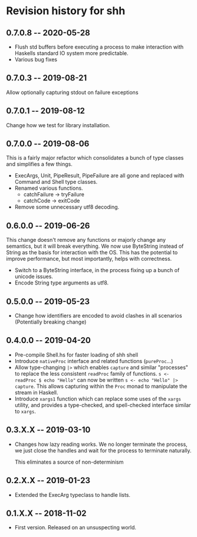 # Revision history for shh

## 0.7.0.8 -- 2020-05-28

* Flush std buffers before executing a process to make interaction
  with Haskells standard IO system more predictable.
* Various bug fixes

## 0.7.0.3 -- 2019-08-21

Allow optionally capturing stdout on failure exceptions

## 0.7.0.1 -- 2019-08-12

Change how we test for library installation.

## 0.7.0.0 -- 2019-08-06

This is a fairly major refactor which consolidates a bunch of type classes
and simplifies a few things.

* ExecArgs, Unit, PipeResult, PipeFailure are all gone and replaced
  with Command and Shell type classes.
* Renamed various functions.
  * catchFailure -> tryFailure
  * catchCode    -> exitCode
* Remove some unnecessary utf8 decoding.


## 0.6.0.0 -- 2019-06-26

This change doesn't remove any functions or majorly change any semantics,
but it will break everything. We now use ByteString instead of String as
the basis for interaction with the OS. This has the potential to improve
performance, but most importantly, helps with correctness.

* Switch to a ByteString interface, in the process fixing up a bunch of
  unicode issues.
* Encode String type arguments as utf8.

## 0.5.0.0 -- 2019-05-23

* Change how identifiers are encoded to avoid clashes in all scenarios
  (Potentially breaking change)

## 0.4.0.0 -- 2019-04-20

* Pre-compile Shell.hs for faster loading of shh shell
* Introduce `nativeProc` interface and related functions (`pureProc`...)
* Allow type-changing `|>` which enables `capture` and
  similar "processes" to replace the less consistent `readProc`
  family of functions.  `s <- readProc $ echo "Hello"` can now
  be written `s <- echo "Hello" |> capture`. This allows capturing
  within the `Proc` monad to manipulate the stream in Haskell.
* Introduce `xargs1` function which can replace some uses of the `xargs`
  utility, and provides a type-checked, and spell-checked interface
  similar to `xargs`.

## 0.3.X.X -- 2019-03-10

* Changes how lazy reading works. We no longer terminate the process, we
  just close the handles and wait for the process to terminate naturally.

  This eliminates a source of non-determinism

## 0.2.X.X -- 2019-01-23

* Extended the ExecArg typeclass to handle lists.

## 0.1.X.X  -- 2018-11-02

* First version. Released on an unsuspecting world.
